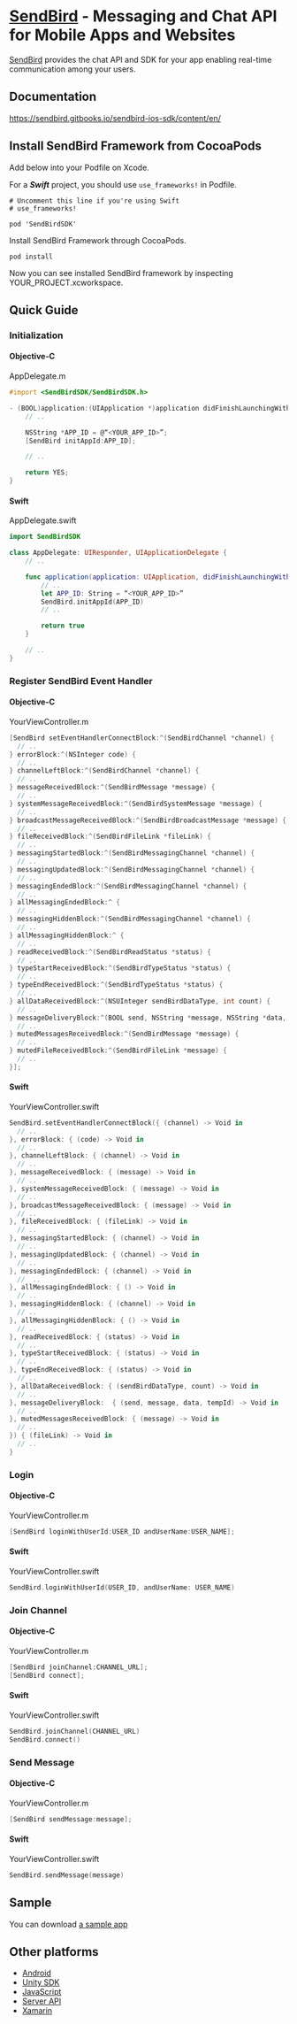 # [SendBird](https://sendbird.com) - Messaging and Chat API for Mobile Apps and Websites
[SendBird](https://sendbird.com) provides the chat API and SDK for your app enabling real-time communication among your users.

## Documentation
https://sendbird.gitbooks.io/sendbird-ios-sdk/content/en/

## Install SendBird Framework from CocoaPods

Add below into your Podfile on Xcode.

For a ***Swift*** project, you should use ```use_frameworks!``` in Podfile.

```
# Uncomment this line if you're using Swift
# use_frameworks!

pod 'SendBirdSDK'
```

Install SendBird Framework through CocoaPods.

```
pod install
```

Now you can see installed SendBird framework by inspecting YOUR_PROJECT.xcworkspace.

## Quick Guide

### Initialization

#### Objective-C

AppDelegate.m


```objectivec
#import <SendBirdSDK/SendBirdSDK.h>

- (BOOL)application:(UIApplication *)application didFinishLaunchingWithOptions:(NSDictionary *)launchOptions {
    // ..

    NSString *APP_ID = @“<YOUR_APP_ID>”;
    [SendBird initAppId:APP_ID];

    // ..

    return YES;
}
```

#### Swift

AppDelegate.swift

```swift
import SendBirdSDK

class AppDelegate: UIResponder, UIApplicationDelegate {
    // ..

    func application(application: UIApplication, didFinishLaunchingWithOptions launchOptions: [NSObject: AnyObject]?) -> Bool {
        // ..
        let APP_ID: String = “<YOUR_APP_ID>”
        SendBird.initAppId(APP_ID)
        // ..

        return true
    }

    // ..
}
```

### Register SendBird Event Handler

#### Objective-C

YourViewController.m

```objectivec
[SendBird setEventHandlerConnectBlock:^(SendBirdChannel *channel) {
  // ..
} errorBlock:^(NSInteger code) {
  // ..
} channelLeftBlock:^(SendBirdChannel *channel) {
  // ..
} messageReceivedBlock:^(SendBirdMessage *message) {
  // ..
} systemMessageReceivedBlock:^(SendBirdSystemMessage *message) {
  // ..
} broadcastMessageReceivedBlock:^(SendBirdBroadcastMessage *message) {
  // ..
} fileReceivedBlock:^(SendBirdFileLink *fileLink) {
  // ..
} messagingStartedBlock:^(SendBirdMessagingChannel *channel) {
  // ..
} messagingUpdatedBlock:^(SendBirdMessagingChannel *channel) {
  // ..
} messagingEndedBlock:^(SendBirdMessagingChannel *channel) {
  // ..
} allMessagingEndedBlock:^ {
  // ..
} messagingHiddenBlock:^(SendBirdMessagingChannel *channel) {
  // ..
} allMessagingHiddenBlock:^ {
  // ..        
} readReceivedBlock:^(SendBirdReadStatus *status) {
  // ..        
} typeStartReceivedBlock:^(SendBirdTypeStatus *status) {
  // ..        
} typeEndReceivedBlock:^(SendBirdTypeStatus *status) {
  // ..        
} allDataReceivedBlock:^(NSUInteger sendBirdDataType, int count) {
  // ..
} messageDeliveryBlock:^(BOOL send, NSString *message, NSString *data, NSString *tempId) {
  // ..
} mutedMessagesReceivedBlock:^(SendBirdMessage *message) {
  // ..
} mutedFileReceivedBlock:^(SendBirdFileLink *message) {
  // .. 
}];
```

#### Swift

YourViewController.swift

```swift
SendBird.setEventHandlerConnectBlock({ (channel) -> Void in
  // ..
}, errorBlock: { (code) -> Void in
  // ..
}, channelLeftBlock: { (channel) -> Void in
  // ..
}, messageReceivedBlock: { (message) -> Void in
  // ..
}, systemMessageReceivedBlock: { (message) -> Void in
  // ..
}, broadcastMessageReceivedBlock: { (message) -> Void in
  // ..
}, fileReceivedBlock: { (fileLink) -> Void in
  // ..
}, messagingStartedBlock: { (channel) -> Void in
  // ..
}, messagingUpdatedBlock: { (channel) -> Void in
  // ..
}, messagingEndedBlock: { (channel) -> Void in
  //  ..
}, allMessagingEndedBlock: { () -> Void in
  // ..
}, messagingHiddenBlock: { (channel) -> Void in
  // ..
}, allMessagingHiddenBlock: { () -> Void in
  // ..
}, readReceivedBlock: { (status) -> Void in
  // ..
}, typeStartReceivedBlock: { (status) -> Void in
  // ..
}, typeEndReceivedBlock: { (status) -> Void in
  // ..
}, allDataReceivedBlock: { (sendBirdDataType, count) -> Void in
  // ..
}, messageDeliveryBlock:  { (send, message, data, tempId) -> Void in
  // ..
}, mutedMessagesReceivedBlock: { (message) -> Void in
  // ..             
}) { (fileLink) -> Void in
  // .. 
}
```

### Login

#### Objective-C

YourViewController.m

```objectivec
[SendBird loginWithUserId:USER_ID andUserName:USER_NAME];
```


#### Swift

YourViewController.swift

```swift
SendBird.loginWithUserId(USER_ID, andUserName: USER_NAME)
```

### Join Channel

#### Objective-C

YourViewController.m

```objectivec
[SendBird joinChannel:CHANNEL_URL];
[SendBird connect];
```

#### Swift

YourViewController.swift

```swift
SendBird.joinChannel(CHANNEL_URL)
SendBird.connect()
```

### Send Message

#### Objective-C

YourViewController.m

```objectivec
[SendBird sendMessage:message];
```

#### Swift

YourViewController.swift

```swift
SendBird.sendMessage(message)
```


## Sample
You can download [a sample app](https://github.com/smilefam/SendBird-iOS)

## Other platforms
* [Android](https://sendbird.gitbooks.io/sendbird-android-sdk/content/en/index.html)
* [Unity SDK](https://sendbird.gitbooks.io/sendbird-unity-sdk/content/en/index.html)
* [JavaScript](https://sendbird.gitbooks.io/sendbird-javascript-sdk/content/index.html)
* [Server API](https://sendbird.gitbooks.io/sendbird-server-api/content/en/index.html)
* [Xamarin](https://sendbird.gitbooks.io/sendbird-xamarin-sdk/content/)
